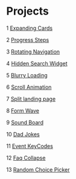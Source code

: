 # Projects

1 [Expanding Cards](https://expanding-cards-asd.netlify.app/)

2 [Progress Steps](https://progress-steps-asd.netlify.app/)

3 [Rotating Navigation](https://rotating-navigation-asd.netlify.app/)

4 [Hidden Search Widget](https://hidden-search-widget-asd.netlify.app/)

5 [Blurry Loading](https://blurry-loading-asd.netlify.app/)

6 [Scroll Animation](https://scroll-animation-asd.netlify.app)

7 [Split landing page](https://split-landing-page-asd.netlify.app)

8 [Form Wave](https://form-wave-asd.netlify.app)

9 [Sound Board](https://sound-board-asd.netlify.app)

10 [Dad Jokes](https://dad-jokes-asd.netlify.app)

11 [Event KeyCodes](https://event-keycodes-asd.netlify.app)

12 [Faq Collapse](https://faq-collapse-asd.netlify.app)

13 [Random Choice Picker](https://random-choice-picker-asd.netlify.app)
